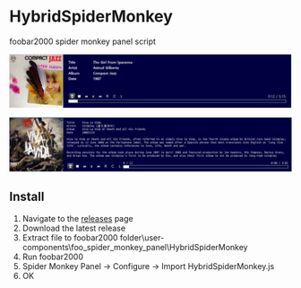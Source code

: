 # HybridSpiderMonkey
foobar2000 spider monkey panel script

![](README/screenshot1.png)

![](README/screenshot2.png)

## Install

1. Navigate to the [releases](https://github.com/hybridcompiler/HybridSpiderMonkey/releases) page
2. Download the latest release
3. Extract file to foobar2000 folder\user-components\foo_spider_monkey_panel\HybridSpiderMonkey
4. Run foobar2000
5. Spider Monkey Panel ->  Configure -> Import HybridSpiderMonkey.js
6. OK
